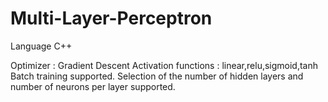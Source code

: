 # Multi-Layer-Perceptron
Language C++

Optimizer : Gradient Descent
Activation functions : linear,relu,sigmoid,tanh
Batch training supported.
Selection of the number of hidden layers and number of neurons per layer supported.

